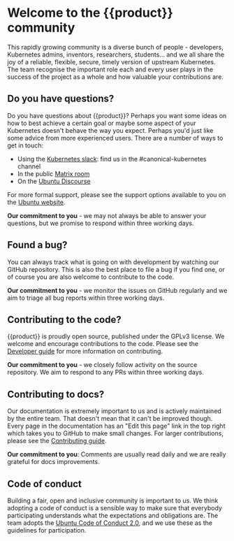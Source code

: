 # Welcome to the {{product}} community

This rapidly growing community is a diverse bunch of people - developers,
Kubernetes admins, inventors, researchers, students… and we all share the joy
of a reliable, flexible, secure, timely version of upstream Kubernetes. The
team recognise the important role each and every user plays in the success of
the project as a whole and how valuable your contributions are.

## Do you have questions?

Do you have questions about {{product}}? Perhaps you want some ideas
on how to best achieve a certain goal or maybe some aspect of your Kubernetes
doesn't behave the way you expect. Perhaps you'd just like some advice from
more experienced users. There are a number of ways to get in touch:

- Using the [Kubernetes slack][slack]: find us in the #canonical-kubernetes
  channel
- In the public [Matrix room][matrix]
- On the [Ubuntu Discourse][discourse]

For more formal support, please see the support options available to you on the
[Ubuntu website][support].

**Our commitment to you** - we may not always be able to answer your questions,
but we promise to respond within three working days.

## Found a bug?

You can always track what is going on with development by watching our GitHub
repository. This is also the best place to file a bug if you find
one, or of course you are also welcome to contribute to the code.

**Our commitment to you** - we monitor the issues on GitHub regularly and we
aim to triage all bug reports within three working days.

## Contributing to the code?

{{product}} is proudly open source, published under the GPLv3 license.
We welcome and encourage contributions to the code. Please see the [Developer
guide] for more information on contributing.

**Our commitment to you** - we closely follow activity on the source
repository. We aim to respond to any PRs within three working days.

## Contributing to docs?

Our documentation is extremely important to us and is actively maintained by
the entire team. That doesn't mean that it can't be improved though. Every page
in the documentation has an "Edit this page" link in the top right which takes
you to GitHub to make small changes. For larger contributions, please see the
[Contributing guide].

**Our commitment to you**: Comments are usually read daily and we are really
grateful for docs improvements.

## Code of conduct

Building a fair, open and inclusive community is important to us. We think
adopting a code of conduct is a sensible way to make sure that everybody
participating understands what the expectations and obligations are. The team
adopts the [Ubuntu Code of Conduct
2.0](https://ubuntu.com/community/ethos/code-of-conduct), and we use these as
the guidelines for participation.

<!-- LINKS -->

[slack]: http://slack.kubernetes.io/
[matrix]: https://matrix.to/#/#k8s:ubuntu.com
[Discourse]: https://discourse.ubuntu.com/c/kubernetes/180
[bugs]: https://github.com/canonical/k8s-snap/issues
[Contributing guide]: /snap/howto/contribute
[Developer guide]: /snap/howto/contribute
[support]: https://ubuntu.com/support
